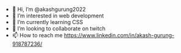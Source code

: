 - 👋 Hi, I’m @akashgurung2022
- 👀 I’m interested in web development
- 🌱 I’m currently learning CSS
- 💞️ I’m looking to collaborate on twitch
- 📫 How to reach me  https://www.linkedin.com/in/akash-gurung-918787236/

<!---
akashgurung2022/akashgurung2022 is a ✨ special ✨ repository because its `README.md` (this file) appears on your GitHub profile.
You can click the Preview link to take a look at your changes.
--->
